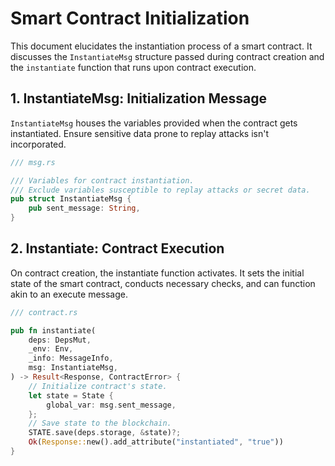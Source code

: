 # **Smart Contract Initialization**

This document elucidates the instantiation process of a smart contract. It discusses the `InstantiateMsg` structure passed during contract creation and the `instantiate` function that runs upon contract execution.

## **1. InstantiateMsg: Initialization Message**

`InstantiateMsg` houses the variables provided when the contract gets instantiated. Ensure sensitive data prone to replay attacks isn't incorporated.

```rust
/// msg.rs

/// Variables for contract instantiation.
/// Exclude variables susceptible to replay attacks or secret data.
pub struct InstantiateMsg {
    pub sent_message: String,
}
```

## **2. Instantiate: Contract Execution**

On contract creation, the instantiate function activates. It sets the initial state of the smart contract, conducts necessary checks, and can function akin to an execute message.

```rust
/// contract.rs

pub fn instantiate(
    deps: DepsMut,
    _env: Env,
    _info: MessageInfo,
    msg: InstantiateMsg,
) -> Result<Response, ContractError> {
    // Initialize contract's state.
    let state = State {
        global_var: msg.sent_message,
    };
    // Save state to the blockchain.
    STATE.save(deps.storage, &state)?;
    Ok(Response::new().add_attribute("instantiated", "true"))
}

```
